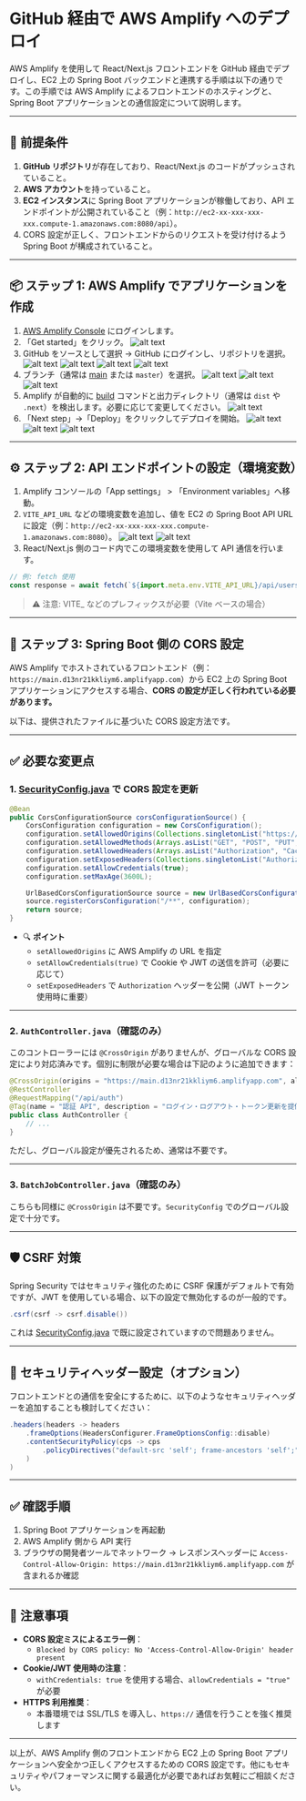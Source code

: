 # GitHub 経由で AWS Amplify へのデプロイ

AWS Amplify を使用して React/Next.js フロントエンドを GitHub 経由でデプロイし、EC2 上の Spring Boot バックエンドと連携する手順は以下の通りです。この手順では AWS Amplify によるフロントエンドのホスティングと、Spring Boot アプリケーションとの通信設定について説明します。

---

## 🔧 前提条件

1. **GitHub リポジトリ**が存在しており、React/Next.js のコードがプッシュされていること。
2. **AWS アカウント**を持っていること。
3. **EC2 インスタンス**に Spring Boot アプリケーションが稼働しており、API エンドポイントが公開されていること（例：`http://ec2-xx-xxx-xxx-xxx.compute-1.amazonaws.com:8080/api`）。
4. CORS 設定が正しく、フロントエンドからのリクエストを受け付けるよう Spring Boot が構成されていること。

---

## 📦 ステップ 1: AWS Amplify でアプリケーションを作成

1. [AWS Amplify Console](https://console.aws.amazon.com/amplify/) にログインします。
2. 「Get started」をクリック。
   ![alt text](image.png)
3. GitHub をソースとして選択 → GitHub にログインし、リポジトリを選択。
   ![alt text](image-1.png)
   ![alt text](image-2.png)
   ![alt text](image-3.png)
   ![alt text](image-4.png)
4. ブランチ（通常は [main](file://d:\eclipse-workspace\orgchart-api\src\main\java\com\example\orgchart_api\OrgchartApiApplication.java#L22-L24) または `master`）を選択。
   ![alt text](image-5.png)
   ![alt text](image-6.png)
   ![alt text](image-7.png)
5. Amplify が自動的に [build](file://d:\eclipse-workspace\orgchart-api\src\main\java\com\example\orgchart_api\model\LoginUserModel.java#L132-L134) コマンドと出力ディレクトリ（通常は `dist` や `.next`）を検出します。必要に応じて変更してください。
   ![alt text](image-8.png)
6. 「Next step」→「Deploy」をクリックしてデプロイを開始。
   ![alt text](image-9.png)
   ![alt text](image-10.png)
   ![alt text](image-11.png)

---

## ⚙️ ステップ 2: API エンドポイントの設定（環境変数）

1. Amplify コンソールの「App settings」 > 「Environment variables」へ移動。
2. `VITE_API_URL` などの環境変数を追加し、値を EC2 の Spring Boot API URL に設定（例：`http://ec2-xx-xxx-xxx-xxx.compute-1.amazonaws.com:8080`）。
   ![alt text](image-12.png)
   ![alt text](image-13.png)
3. React/Next.js 側のコード内でこの環境変数を使用して API 通信を行います。

```javascript
// 例: fetch 使用
const response = await fetch(`${import.meta.env.VITE_API_URL}/api/users`);
```

> ⚠️ 注意: VITE\_ などのプレフィックスが必要（Vite ベースの場合）

---

## 🔐 ステップ 3: Spring Boot 側の CORS 設定

AWS Amplify でホストされているフロントエンド（例：`https://main.d13nr21kkliym6.amplifyapp.com`）から EC2 上の Spring Boot アプリケーションにアクセスする場合、**CORS の設定が正しく行われている必要があります。**

以下は、提供されたファイルに基づいた CORS 設定方法です。

---

## ✅ 必要な変更点

### 1. [SecurityConfig.java](file://d:\eclipse-workspace\orgchart-api\src\main\java\com\example\orgchart_api\config\SecurityConfig.java) で CORS 設定を更新

```java
@Bean
public CorsConfigurationSource corsConfigurationSource() {
    CorsConfiguration configuration = new CorsConfiguration();
    configuration.setAllowedOrigins(Collections.singletonList("https://main.d13nr21kkliym6.amplifyapp.com")); // AWS Amplify ドメインを追加
    configuration.setAllowedMethods(Arrays.asList("GET", "POST", "PUT", "DELETE", "OPTIONS"));
    configuration.setAllowedHeaders(Arrays.asList("Authorization", "Cache-Control", "Content-Type"));
    configuration.setExposedHeaders(Collections.singletonList("Authorization"));
    configuration.setAllowCredentials(true);
    configuration.setMaxAge(3600L);

    UrlBasedCorsConfigurationSource source = new UrlBasedCorsConfigurationSource();
    source.registerCorsConfiguration("/**", configuration);
    return source;
}
```

- 🔍 **ポイント**
  - `setAllowedOrigins` に AWS Amplify の URL を指定
  - `setAllowCredentials(true)` で Cookie や JWT の送信を許可（必要に応じて）
  - `setExposedHeaders` で `Authorization` ヘッダーを公開（JWT トークン使用時に重要）

---

### 2. `AuthController.java`（確認のみ）

このコントローラーには `@CrossOrigin` がありませんが、グローバルな CORS 設定により対応済みです。個別に制限が必要な場合は下記のように追加できます：

```java
@CrossOrigin(origins = "https://main.d13nr21kkliym6.amplifyapp.com", allowCredentials = "true")
@RestController
@RequestMapping("/api/auth")
@Tag(name = "認証 API", description = "ログイン・ログアウト・トークン更新を提供します")
public class AuthController {
    // ...
}
```

ただし、グローバル設定が優先されるため、通常は不要です。

---

### 3. `BatchJobController.java`（確認のみ）

こちらも同様に `@CrossOrigin` は不要です。`SecurityConfig` でのグローバル設定で十分です。

---

## 🛡️ CSRF 対策

Spring Security ではセキュリティ強化のために CSRF 保護がデフォルトで有効ですが、JWT を使用している場合、以下の設定で無効化するのが一般的です。

```java
.csrf(csrf -> csrf.disable())
```

これは [SecurityConfig.java](file://d:\eclipse-workspace\orgchart-api\src\main\java\com\example\orgchart_api\config\SecurityConfig.java) で既に設定されていますので問題ありません。

---

## 🔐 セキュリティヘッダー設定（オプション）

フロントエンドとの通信を安全にするために、以下のようなセキュリティヘッダーを追加することも検討してください：

```java
.headers(headers -> headers
    .frameOptions(HeadersConfigurer.FrameOptionsConfig::disable)
    .contentSecurityPolicy(cps -> cps
        .policyDirectives("default-src 'self'; frame-ancestors 'self';")
    )
)
```

---

## ✅ 確認手順

1. Spring Boot アプリケーションを再起動
2. AWS Amplify 側から API 実行
3. ブラウザの開発者ツールでネットワーク → レスポンスヘッダーに `Access-Control-Allow-Origin: https://main.d13nr21kkliym6.amplifyapp.com` が含まれるか確認

---

## 📌 注意事項

- **CORS 設定ミスによるエラー例**：
  - `Blocked by CORS policy: No 'Access-Control-Allow-Origin' header present`
- **Cookie/JWT 使用時の注意**：
  - `withCredentials: true` を使用する場合、`allowCredentials = "true"` が必要
- **HTTPS 利用推奨**：
  - 本番環境では SSL/TLS を導入し、`https://` 通信を行うことを強く推奨します

---

以上が、AWS Amplify 側のフロントエンドから EC2 上の Spring Boot アプリケーションへ安全かつ正しくアクセスするための CORS 設定です。他にもセキュリティやパフォーマンスに関する最適化が必要であればお気軽にご相談ください。

